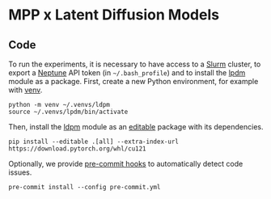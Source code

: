 # MPP x Latent Diffusion Models

## Code

To run the experiments, it is necessary to have access to a [Slurm](https://slurm.schedmd.com) cluster, to export a [Neptune](https://neptune.ai) API token (in `~/.bash_profile`) and to install the [lpdm](lpdm) module as a package. First, create a new Python environment, for example with [venv](https://docs.python.org/3/library/venv.html).

```
python -m venv ~/.venvs/ldpm
source ~/.venvs/lpdm/bin/activate
```

Then, install the [ldpm](ldpm) module as an [editable](https://pip.pypa.io/en/latest/topics/local-project-installs) package with its dependencies.

```
pip install --editable .[all] --extra-index-url https://download.pytorch.org/whl/cu121
```

Optionally, we provide [pre-commit hooks](pre-commit.yml) to automatically detect code issues.

```
pre-commit install --config pre-commit.yml
```
